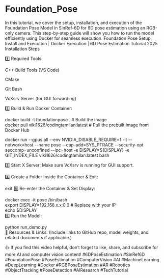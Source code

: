 # Foundation_Pose
In this tutorial, we cover the setup, installation, and execution of the Foundation Pose Model in SinRef-6D for 6D pose estimation using an RGB-only camera. This step-by-step guide will show you how to run the model efficiently using Docker for seamless execution.
Foundation Pose Setup, Install and Execution | Docker Execution | 6D Pose Estimation Tutorial 2025
Installation Steps

1️⃣ Required Tools:

C++ Build Tools (VS Code)

CMake

Git Bash

VcXsrv Server (for GUI forwarding)

2️⃣ Build & Run Docker Container:

docker build -t foundationpose .  # Build the image  
docker pull viki1626/codingtamilan:latest  # Pull the prebuilt image from Docker Hub  

docker run --gpus all --env NVIDIA_DISABLE_REQUIRE=1 -it --network=host --name pose   --cap-add=SYS_PTRACE --security-opt seccomp=unconfined --ipc=host  -e DISPLAY=${DISPLAY} -e GIT_INDEX_FILE viki1626/codingtamilan:latest bash  

3️⃣ Start X Server:
Make sure VcXsrv is running for GUI support.

4️⃣ Create a Folder Inside the Container & Exit:

exit
5️⃣ Re-enter the Container & Set Display:

docker exec -it pose /bin/bash  
export DISPLAY=192.168.x.x:0.0  # Replace with your IP  
echo $DISPLAY  
6️⃣ Run the Model:

python run_demo.py  
📌 Resources & Links:
(Include links to GitHub repo, model weights, and related documents if applicable.)

👍 If you find this video helpful, don’t forget to like, share, and subscribe for more AI and computer vision content!
#6DPoseEstimation #SinRef6D #FoundationPose #PoseEstimation #ComputerVision #AI #MachineLearning #DeepLearning #Docker #RGBPoseEstimation #AR #Robotics #ObjectTracking #PoseDetection #AIResearch #TechTutorial

